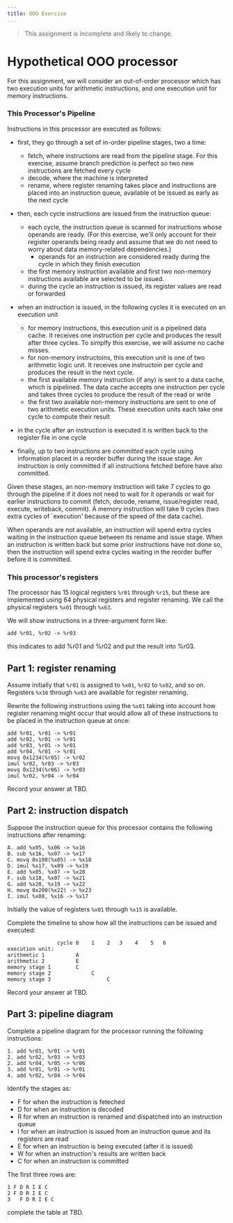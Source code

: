```yaml
---
title: OOO Exercise
...
```


> This assignment is incomplete and likely to change.

# Hypothetical OOO processor

For this assignment, we will consider an out-of-order processor which has two execution units for
arithmetic instructions, and one execution unit for memory instructions.

### This Processor's Pipeline 
Instructions in this processor are executed as follows:

*  first, they go through a set of in-order pipeline stages, two a time:

    *  fetch, where instructions are read from the pipeline stage. For this exercise, assume branch prediction is perfect so two new instructions
       are fetched every cycle
    *  decode, where the machine is interpreted
    *  rename, where register renaming takes place and instructions are placed into an instruction queue, available ot be issued as early
       as the next cycle

*  then, each cycle instructions are issued from the instruction queue:
    
    *  each cycle, the instruction queue is scanned for instructions whose operands are ready. (For this exercise, we'll only account for their register operands
        being ready and assume that we do not need to worry about data memory-related dependencies.)
        *  operands for an instruction are considered ready during the cycle in which they finish execution
    *  the first memory instruction available and first two non-memory instructions available are selected to be issued.
    *  during the cycle an instruction is issued, its register values are read or forwarded

*  when an instruction is issued, in the following cycles it is executed on an execution unit
    *  for memory instructions, this execution unit is a pipelined data cache. It receives one instruction per cycle
        and produces the result after three cycles. To simplfy this exercise, we will assume no cache misses.
    *  for non-memory instructoins, this execution unit is one of two arithmetic logic unit. It receives one instructoin per
        cycle and produces the result in the next cycle.
    *  the first available memory instruction (if any) is sent to a data cache, which is pipelined. The data cache accepts one instruction per cycle
        and takes three cycles to produce the result of the read or write
    *  the first two available non-memory instructions are sent to one of two arithmetic execution units. These execution units each take one cycle
        to compute their result

*  in the cycle after an instruction is executed it is written back to the register file in one cycle
*  finally, up to two instructions are *committed* each cycle using information placed in a reorder buffer during the issue stage.
    An instruction is only committed if all instructions fetched before have also committed.

Given these stages, an non-memory instruction will take 7 cycles to go through the pipeline if it does not need to wait for it operands
or wait for earlier instructions to commit (fetch, decode, rename, issue/register read, execute, writeback, commit).
A memory instruction will take 9 cycles (two extra cycles of `execution' because of the speed of the data cache).

When operands are not available, an instruction will spend extra cycles waiting in the instruction queue between its rename
and issue stage. When an instruction is written back but some prior instructions have not done so,
then the instruction will spend extra cycles waiting in the reorder buffer before it is committed.

### This processor's registers

The processor has 15 logical registers `%r01` through `%r15`, but these are implemented using 64 physical registers and register renaming. We call the physical registers `%x01` through `%x63`.

We will show instructions in a three-argument form like:
    
    add %r01, %r02 -> %r03

this indicates to add %r01 and %r02 and put the result into %r03.

## Part 1: register renaming

Assume initially that `%r01` is assigned to `%x01`, `%r02` to `%x02`, and so on.
Registers `%x16` through `%x63` are available for register renaming.

Rewrite the following instructions using the `%x01` taking into account how register renaming
might occur that would allow all of these instructions to be placed in the instruction queue
at once:

    add %r01, %r01 -> %r01
    add %r02, %r01 -> %r01
    add %r03, %r01 -> %r01
    add %r04, %r01 -> %r01
    movq 0x1234(%r05) -> %r02
    imul %r02, %r03 -> %r03
    movq 0x1234(%r06) -> %r03
    imul %r02, %r04 -> %r04

Record your answer at TBD.

## Part 2: instruction dispatch

Suppose the instruction queue for this processor contains the following instructions
after renaming:

    A. add %x05, %x06 -> %x16
    B. sub %x16, %x07 -> %x17
    C. movq 0x100(%x05) -> %x18
    D. imul %x17, %x09 -> %x19
    E. add %x05, %x07 -> %x20
    F. sub %x18, %x07 -> %x21
    G. add %x20, %x19 -> %x22
    H. movq 0x200(%x22) -> %x23
    I. imul %x08, %x16 -> %x17

Initially the value of registers `%x01` through `%x15` is available.


Complete the timeline to show how all the instructions can be issued and executed:

                    cycle 0    1    2   3    4    5   6
    execution unit:       
    arithmetic 1          A
    arithmetic 2          E
    memory stage 1        C
    memory stage 2             C
    memory stage 3                  C
    
Record your answer at TBD.

## Part 3: pipeline diagram

Complete a pipeline diagram for the processor running the following instructions:

    1. add %r01, %r01 -> %r01
    2. add %r02, %r03 -> %r03
    2. add %r04, %r05 -> %r06
    3. add %r01, %r01 -> %r01
    4. add %r02, %r04 -> %r04

Identify the stages as:
*  F for when the instruction is feteched
*  D for when an instruction is decoded
*  R for when an instruction is renamed and dispatched into an instruction queue
*  I for when an instruction is issued from an instruction queue and its registers are read
*  E for when an instruction is being executed (after it is issued)
*  W for when an instruction's results are written back
*  C for when an instruction is committed

The first three rows are:

    1 F D R I E C
    2 F D R I E C
    3   F D R I E C

complete the table at TBD.


